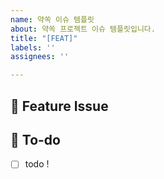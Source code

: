 ```yaml
---
name: 약쏙 이슈 템플릿
about: 약쏙 프로젝트 이슈 템플릿입니다.
title: "[FEAT]"
labels: ''
assignees: ''

---
```


## 📌  Feature Issue
<!-- 구현할 기능에 대해 설명해주세요. -->

## 📝  To-do
<!-- 해야 할 일들을 적어주세요. -->
- [ ] todo !

